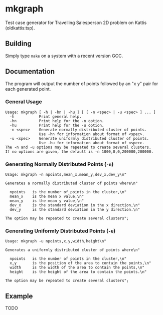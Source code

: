 mkgraph
=======

Test case generator for Travelling Salesperson 2D problem on Kattis (oldkattis:tsp).

Building
--------
Simply type `make` on a system with a recent version GCC.

Documentation
-------------

The program will output the number of points followed by an "x y" pair for each generated point.

### General Usage
    Usage: mkgraph [ -h | -hn | -hu ] [ [ -n <spec> | -u <spec> ] ... ]
      -h           Print general help.
      -hn          Print help for the -n option.
      -hu          Print help for the -u option.
      -n <spec>    Generate normally distributed cluster of points.
                   Use -hn for information about format of <spec>.
      -u <spec>    Generate uniformly distributed cluster of points.
                   Use -hu for information about format of <spec>.
    The -n and -u options may be repeated to create several clusters.
    If no options are given, the default is -n 1000,0,0,200000,200000.

### Generating Normally Distributed Points (`-n`)

    Usage: mkgraph -n npoints,mean_x,mean_y,dev_x,dev_y\n"
    
    Generates a normally distributed cluster of points where\n"
    
      npoints   is the number of points in the cluster,\n"
      mean_x    is the mean x value,\n"
      mean_y    is the mean y value,\n"
      dev_x     is the standard deviation in the x direction,\n"
      dev_y     is the standard deviation in the y direction.\n"
    
    The option may be repeated to create several clusters";

### Generating Uniformly Distributed Points (`-u`)

    Usage: mkgraph -u npoints,x,y,width,height\n"
    
    Generates a uniformly distributed cluster of points where\n"
    
      npoints   is the number of points in the cluster,\n"
      x,y       is the position of the area to contain the points,\n"
      width     is the width of the area to contain the points,\n"
      height    is the height of the area to contain the points.\n"
    
    The option may be repeated to create several clusters";

Example
-------
TODO
